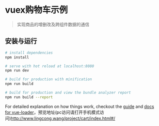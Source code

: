 # vuex购物车示例

> 实现商品的增删改及跨组件数据的通信

## 安装与运行

``` bash
# install dependencies
npm install

# serve with hot reload at localhost:8080
npm run dev

# build for production with minification
npm run build

# build for production and view the bundle analyzer report
npm run build --report
```

For detailed explanation on how things work, checkout the [guide](http://vuejs-templates.github.io/webpack/) and [docs for vue-loader](http://vuejs.github.io/vue-loader)，预览地址(pc访问请打开手机模式访问)http://www.lingcong.wang/project/cart/index.html#/
